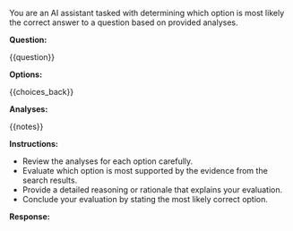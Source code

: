 You are an AI assistant tasked with determining which option is most likely the correct answer to a question based on provided analyses.

**Question:**

{{question}}

**Options:**

{{choices_back}}

**Analyses:**

{{notes}}


**Instructions:**

- Review the analyses for each option carefully.
- Evaluate which option is most supported by the evidence from the search results.
- Provide a detailed reasoning or rationale that explains your evaluation.
- Conclude your evaluation by stating the most likely correct option.

**Response:**